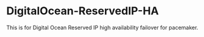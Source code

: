 # DigitalOcean-ReservedIP-HA

This is for Digital Ocean Reserved IP high availability failover for pacemaker.
